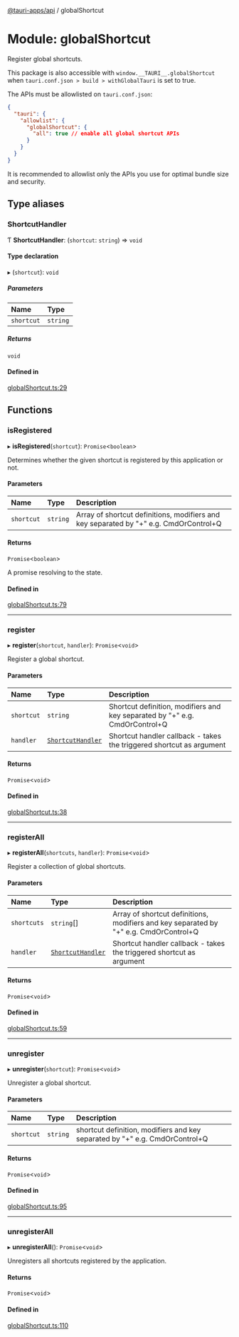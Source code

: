 [@tauri-apps/api](../README.md) / globalShortcut

# Module: globalShortcut

Register global shortcuts.

This package is also accessible with `window.__TAURI__.globalShortcut` when `tauri.conf.json > build > withGlobalTauri` is set to true.

The APIs must be allowlisted on `tauri.conf.json`:
```json
{
  "tauri": {
    "allowlist": {
      "globalShortcut": {
        "all": true // enable all global shortcut APIs
      }
    }
  }
}
```
It is recommended to allowlist only the APIs you use for optimal bundle size and security.

## Type aliases

### ShortcutHandler

Ƭ **ShortcutHandler**: (`shortcut`: `string`) => `void`

#### Type declaration

▸ (`shortcut`): `void`

##### Parameters

| Name | Type |
| :------ | :------ |
| `shortcut` | `string` |

##### Returns

`void`

#### Defined in

[globalShortcut.ts:29](https://github.com/tauri-apps/tauri/blob/c8667f9/tooling/api/src/globalShortcut.ts#L29)

## Functions

### isRegistered

▸ **isRegistered**(`shortcut`): `Promise`<`boolean`\>

Determines whether the given shortcut is registered by this application or not.

#### Parameters

| Name | Type | Description |
| :------ | :------ | :------ |
| `shortcut` | `string` | Array of shortcut definitions, modifiers and key separated by "+" e.g. CmdOrControl+Q |

#### Returns

`Promise`<`boolean`\>

A promise resolving to the state.

#### Defined in

[globalShortcut.ts:79](https://github.com/tauri-apps/tauri/blob/c8667f9/tooling/api/src/globalShortcut.ts#L79)

___

### register

▸ **register**(`shortcut`, `handler`): `Promise`<`void`\>

Register a global shortcut.

#### Parameters

| Name | Type | Description |
| :------ | :------ | :------ |
| `shortcut` | `string` | Shortcut definition, modifiers and key separated by "+" e.g. CmdOrControl+Q |
| `handler` | [`ShortcutHandler`](globalShortcut.md#shortcuthandler) | Shortcut handler callback - takes the triggered shortcut as argument |

#### Returns

`Promise`<`void`\>

#### Defined in

[globalShortcut.ts:38](https://github.com/tauri-apps/tauri/blob/c8667f9/tooling/api/src/globalShortcut.ts#L38)

___

### registerAll

▸ **registerAll**(`shortcuts`, `handler`): `Promise`<`void`\>

Register a collection of global shortcuts.

#### Parameters

| Name | Type | Description |
| :------ | :------ | :------ |
| `shortcuts` | `string`[] | Array of shortcut definitions, modifiers and key separated by "+" e.g. CmdOrControl+Q |
| `handler` | [`ShortcutHandler`](globalShortcut.md#shortcuthandler) | Shortcut handler callback - takes the triggered shortcut as argument |

#### Returns

`Promise`<`void`\>

#### Defined in

[globalShortcut.ts:59](https://github.com/tauri-apps/tauri/blob/c8667f9/tooling/api/src/globalShortcut.ts#L59)

___

### unregister

▸ **unregister**(`shortcut`): `Promise`<`void`\>

Unregister a global shortcut.

#### Parameters

| Name | Type | Description |
| :------ | :------ | :------ |
| `shortcut` | `string` | shortcut definition, modifiers and key separated by "+" e.g. CmdOrControl+Q |

#### Returns

`Promise`<`void`\>

#### Defined in

[globalShortcut.ts:95](https://github.com/tauri-apps/tauri/blob/c8667f9/tooling/api/src/globalShortcut.ts#L95)

___

### unregisterAll

▸ **unregisterAll**(): `Promise`<`void`\>

Unregisters all shortcuts registered by the application.

#### Returns

`Promise`<`void`\>

#### Defined in

[globalShortcut.ts:110](https://github.com/tauri-apps/tauri/blob/c8667f9/tooling/api/src/globalShortcut.ts#L110)
